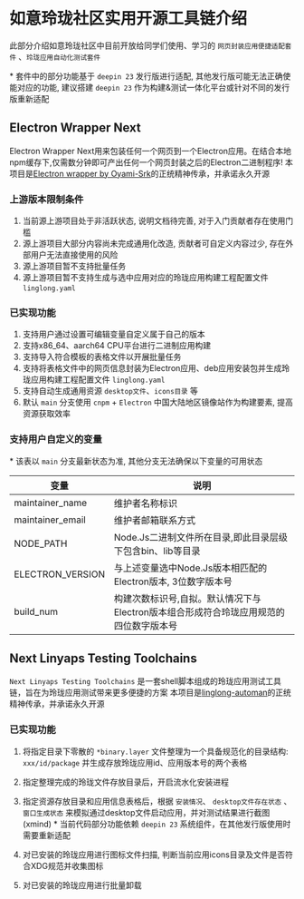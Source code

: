 # 如意玲珑社区实用开源工具链介绍
此部分介绍如意玲珑社区中目前开放给同学们使用、学习的 `网页封装应用便捷适配套件` 、`玲珑应用自动化测试套件`

\* 套件中的部分功能基于 `deepin 23` 发行版进行适配, 其他发行版可能无法正确使能对应的功能, 建议搭建 `deepin 23` 作为构建&测试一体化平台或针对不同的发行版重新适配

## Electron Wrapper Next
Electron Wrapper Next用来包装任何一个网页到一个Electron应用。在结合本地npm缓存下,仅需数分钟即可产出任何一个网页封装之后的Electron二进制程序!
本项目是[Electron wrapper by Oyami-Srk](https://github.com/shirodeb/electron-wrapper)的正统精神传承，并承诺永久开源

### 上游版本限制条件

1. 当前源上游项目处于非活跃状态, 说明文档待完善, 对于入门贡献者存在使用门槛
2. 源上游项目大部分内容尚未完成通用化改造, 贡献者可自定义内容过少, 存在外部用户无法直接使用的风险
3. 源上游项目暂不支持批量任务
4. 源上游项目暂不支持生成与选中应用对应的玲珑应用构建工程配置文件 `linglong.yaml`


### 已实现功能
1. 支持用户通过设置可编辑变量自定义属于自己的版本
2. 支持x86_64、aarch64 CPU平台进行二进制应用构建
3. 支持导入符合模板的表格文件以开展批量任务
4. 支持将表格文件中的网页信息封装为Electron应用、deb应用安装包并生成玲珑应用构建工程配置文件 `linglong.yaml`
5. 支持自动生成通用资源 `desktop文件`、`icons目录` 等
6. 默认 `main` 分支使用 `cnpm` + `Electron` 中国大陆地区镜像站作为构建要素, 提高资源获取效率

### 支持用户自定义的变量

\* 该表以 `main` 分支最新状态为准, 其他分支无法确保以下变量的可用状态

| 变量 | 说明 |
|--------|---------|
| maintainer_name | 维护者名称标识 |
| maintainer_email | 维护者邮箱联系方式 |
| NODE_PATH | Node.Js二进制文件所在目录,即此目录层级下包含bin、lib等目录 |
| ELECTRON_VERSION | 与上述变量选中Node.Js版本相匹配的Electron版本, 3位数字版本号 |
| build_num | 构建次数标识号,自拟。默认情况下与Electron版本组合形成符合玲珑应用规范的四位数字版本号 |

## Next Linyaps Testing Toolchains
`Next Linyaps Testing Toolchains` 是一套shell脚本组成的玲珑应用测试工具链，旨在为玲珑应用测试带来更多便捷的方案
本项目是[linglong-automan](https://gitee.com/ziggy615/linglong-automan)的正统精神传承，并承诺永久开源

### 已实现功能

1. 将指定目录下零散的 `*binary.layer` 文件整理为一个具备规范化的目录结构: `xxx/id/package` 并生成存放玲珑应用id、应用版本号的两个表格

2. 指定整理完成的玲珑文件存放目录后，开启流水化安装进程

3. 指定资源存放目录和应用信息表格后，根据 `安装情况`、 `desktop文件存在状态` 、`窗口生成状态` 来模拟通过desktop文件启动应用，并对测试结果进行截图(xmind)
\* 当前代码部分功能依赖 `deepin 23` 系统组件，在其他发行版使用时需要重新适配

4. 对已安装的玲珑应用进行图标文件扫描, 判断当前应用icons目录及文件是否符合XDG规范并收集图标

5. 对已安装的玲珑应用进行批量卸载
